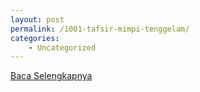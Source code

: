 ```yaml
---
layout: post
permalink: /1001-tafsir-mimpi-tenggelam/
categories:
    - Uncategorized
---
```


[Baca Selengkapnya](/09)
